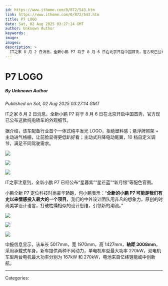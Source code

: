 ```yaml
---
id: https://www.ithome.com/0/872/543.htm
link: https://www.ithome.com/0/872/543.htm
title: P7 LOGO
date: Sat, 02 Aug 2025 03:27:14 GMT
author: Unknown Author
keywords: 
image: 
images: 
description: >
  IT之家 8 月 2 日消息，全新小鹏 P7 将于 8 月 6 日在北京开启中国首秀，官方现已公布这款纯电轿车的外观细节。据介绍，该车配备行业首个一体式纯平发光 LOGO，拒绝塑料感；悬浮牌照架 + 主动进气格栅，让前脸显得更低趴好看；主动式升降电动尾翼，10 档自定义调节，满足不同驾驶需求。IT之家注意到，全新小鹏 P7 已经公布“星暮紫”“星芒蓝”“新月银”等配色官图。小鹏全新 P7 定位科技时尚豪华轿跑，何小鹏表示：“全新的小鹏 P7 可能是我们有史以来情感投入最大的一个项目，我们的中外设计团队用非凡的想象力，原创的时尚美学设计语言，打破枯燥相似的设计思维，引领新的潮流。”申报信息显示，该车长 5017mm，宽 1970mm，高 1427mm，轴距 3008mm，采用承载式车身。新车提供两种不同动力，单电机车型最大功率 270kW，双电机车型两台电机最大功率分别为 167kW 和 270kW，电池来自亿纬锂能或中创新航。
---
```

# P7 LOGO
##### By Unknown Author
_Published on Sat, 02 Aug 2025 03:27:14 GMT_

IT之家 8 月 2 日消息，全新小鹏 P7 将于 8 月 6 日在北京开启中国首秀，官方现已公布这款纯电轿车的外观细节。

据介绍，该车配备行业首个一体式纯平发光 LOGO，拒绝塑料感；悬浮牌照架 + 主动进气格栅，让前脸显得更低趴好看；主动式升降电动尾翼，10 档自定义调节，满足不同驾驶需求。

![](https://img.ithome.com/newsuploadfiles/2025/8/2d704cb3-db7d-44d6-9355-04ac003d8f79.png?x-bce-process=image/format,f_auto)

![](https://img.ithome.com/newsuploadfiles/2025/8/25bd0cc0-e5a5-4215-b606-9af2d6e91788.png?x-bce-process=image/format,f_auto)

![](https://img.ithome.com/newsuploadfiles/2025/8/15e61140-a441-4e28-a4d0-c28858f5436e.png?x-bce-process=image/format,f_auto)

IT之家注意到，全新小鹏 P7 已经公布“星暮紫”“星芒蓝”“新月银”等配色官图。

小鹏全新 P7 定位科技时尚豪华轿跑，何小鹏表示：“**全新的小鹏 P7 可能是我们有史以来情感投入最大的一个项目**，我们的中外设计团队用非凡的想象力，原创的时尚美学设计语言，打破枯燥相似的设计思维，引领新的潮流。”

![](https://img.ithome.com/newsuploadfiles/2025/8/8fee3175-e293-4805-864c-d8024be3ada3.jpg?x-bce-process=image/format,f_auto)

![](https://img.ithome.com/newsuploadfiles/2025/8/c3b08b3c-fd3e-4a8b-8b09-4c136debc36a.jpg?x-bce-process=image/format,f_auto)

![](https://img.ithome.com/newsuploadfiles/2025/8/91048263-4924-4e8d-ba48-6aa910d1177e.jpg?x-bce-process=image/format,f_auto)

申报信息显示，该车长 5017mm，宽 1970mm，高 1427mm，**轴距 3008mm**，采用承载式车身。新车提供两种不同动力，单电机车型最大功率 270kW，双电机车型两台电机最大功率分别为 167kW 和 270kW，电池来自亿纬锂能或中创新航。

---
Categories: 